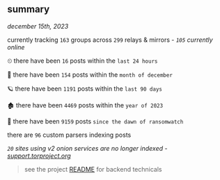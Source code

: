 
## summary
_december 15th, 2023_

currently tracking `163` groups across `299` relays & mirrors - _`105` currently online_

⏲ there have been `16` posts within the `last 24 hours`

🦈 there have been `154` posts within the `month of december`

🪐 there have been `1191` posts within the `last 90 days`

🏚 there have been `4469` posts within the `year of 2023`

🦕 there have been `9159` posts `since the dawn of ransomwatch`

there are `96` custom parsers indexing posts

_`20` sites using v2 onion services are no longer indexed - [support.torproject.org](https://support.torproject.org/onionservices/v2-deprecation/)_

> see the project [README](https://github.com/joshhighet/ransomwatch#ransomwatch--) for backend technicals
